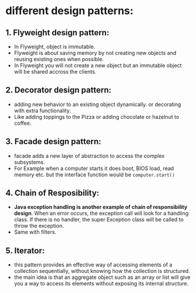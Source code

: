 # different design patterns:
## 1.  Flyweight design pattern: 

* In Flyweight, object is immutable.
* Flyweight is about saving memory by not creating new objects and reusing existing ones when possible.
* In Flyweight you will not create a new object but an immutable object will be shared accross the clients.

## 2. Decorator design pattern:
* adding new behavior to an existing object dynamically. or decorating with extra functionality.
* Like adding toppings to the Pizza or adding chocolate or hazelnut to coffee.

## 3.  Facade design pattern:
* facade adds a new layer of abstraction to access the complex subsystems. 
* For Example when a computer starts it does boot, BIOS load, read memory etc. but the interface function would be `computer.start()`
## 4. Chain of Resposibility:
* **Java exception handling is another example of chain of responsibility design**. When an error occurs, the exception call will look for a handling class. If there is no handler, the super Exception class will be called to throw the exception.
* Same with filters.
## 5. Iterator:
* this pattern provides an effective way of accessing elements of a collection sequentially, without knowing how the collection is structured.
* the main idea is that an aggregate object such as an array or list will give you a way to access its elements without exposing its internal structure.
